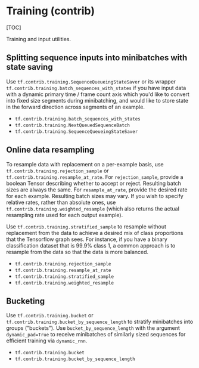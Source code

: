 # Training (contrib)
[TOC]

Training and input utilities.

## Splitting sequence inputs into minibatches with state saving

Use `tf.contrib.training.SequenceQueueingStateSaver` or
its wrapper `tf.contrib.training.batch_sequences_with_states` if
you have input data with a dynamic primary time / frame count axis which
you'd like to convert into fixed size segments during minibatching, and would
like to store state in the forward direction across segments of an example.

*   `tf.contrib.training.batch_sequences_with_states`
*   `tf.contrib.training.NextQueuedSequenceBatch`
*   `tf.contrib.training.SequenceQueueingStateSaver`


## Online data resampling

To resample data with replacement on a per-example basis, use
`tf.contrib.training.rejection_sample` or
`tf.contrib.training.resample_at_rate`. For `rejection_sample`, provide
a boolean Tensor describing whether to accept or reject. Resulting batch sizes
are always the same. For `resample_at_rate`, provide the desired rate for each
example. Resulting batch sizes may vary. If you wish to specify relative
rates, rather than absolute ones, use `tf.contrib.training.weighted_resample`
(which also returns the actual resampling rate used for each output example).

Use `tf.contrib.training.stratified_sample` to resample without replacement
from the data to achieve a desired mix of class proportions that the Tensorflow
graph sees. For instance, if you have a binary classification dataset that is
99.9% class 1, a common approach is to resample from the data so that the data
is more balanced.

*   `tf.contrib.training.rejection_sample`
*   `tf.contrib.training.resample_at_rate`
*   `tf.contrib.training.stratified_sample`
*   `tf.contrib.training.weighted_resample`

## Bucketing

Use `tf.contrib.training.bucket` or
`tf.contrib.training.bucket_by_sequence_length` to stratify
minibatches into groups ("buckets").  Use `bucket_by_sequence_length`
with the argument `dynamic_pad=True` to receive minibatches of similarly
sized sequences for efficient training via `dynamic_rnn`.

*   `tf.contrib.training.bucket`
*   `tf.contrib.training.bucket_by_sequence_length`
